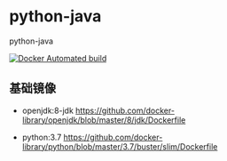 # python-java

python-java

[![Docker Automated build](https://img.shields.io/docker/automated/arbing/python-java.svg)](https://hub.docker.com/r/arbing/python-java)

## 基础镜像

- openjdk:8-jdk https://github.com/docker-library/openjdk/blob/master/8/jdk/Dockerfile

- python:3.7 https://github.com/docker-library/python/blob/master/3.7/buster/slim/Dockerfile
